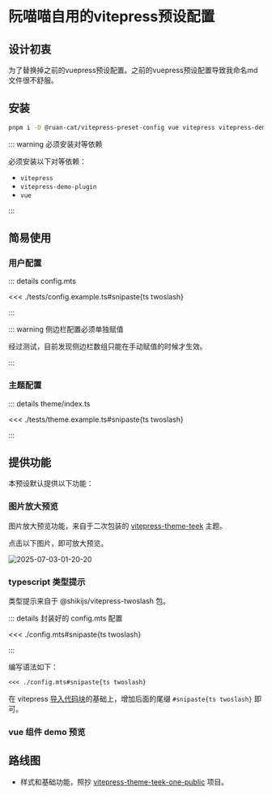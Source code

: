 # 阮喵喵自用的vitepress预设配置

## 设计初衷

为了替换掉之前的vuepress预设配置。之前的vuepress预设配置导致我命名md文件很不舒服。

## 安装

```bash
pnpm i -D @ruan-cat/vitepress-preset-config vue vitepress vitepress-demo-plugin
```

::: warning 必须安装对等依赖

必须安装以下对等依赖：

- `vitepress`
- `vitepress-demo-plugin`
- `vue`

:::

## 简易使用

### 用户配置

::: details config.mts

<<< ./tests/config.example.ts#snipaste{ts twoslash}

:::

::: warning 侧边栏配置必须单独赋值

经过测试，目前发现侧边栏数组只能在手动赋值的时候才生效。

:::

### 主题配置

::: details theme/index.ts

<<< ./tests/theme.example.ts#snipaste{ts twoslash}

:::

## 提供功能

本预设默认提供以下功能：

### 图片放大预览

图片放大预览功能，来自于二次包装的 [vitepress-theme-teek](https://github.com/Kele-Bingtang/vitepress-theme-teek) 主题。

点击以下图片，即可放大预览。

![2025-07-03-01-20-20](https://s2.loli.net/2025/07/03/Bm9EQW2HSCy8FTa.png)

### typescript 类型提示

类型提示来自于 @shikijs/vitepress-twoslash 包。

::: details 封装好的 config.mts 配置

<<< ./config.mts#snipaste{ts twoslash}

:::

编写语法如下：

```markdown
<<< ./config.mts#snipaste{ts twoslash}
```

在 vitepress [导入代码块](https://vitepress.dev/zh/guide/markdown#import-code-snippets)的基础上，增加后面的尾缀 `#snipaste{ts twoslash}` 即可。

### vue 组件 demo 预览

<!-- TODO: 待补充具体例子 -->

## 路线图

- 样式和基础功能，照抄 [vitepress-theme-teek-one-public](https://gitee.com/onlyonexl/vitepress-theme-teek-one-public) 项目。
